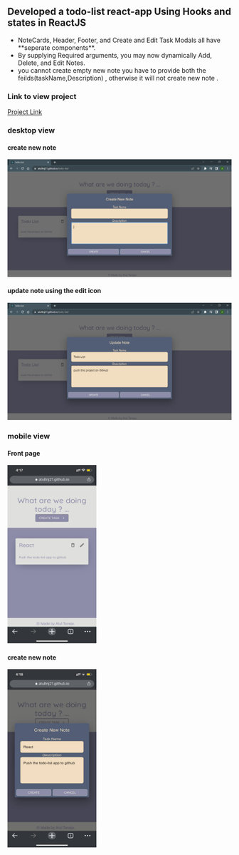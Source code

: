 ## Developed a todo-list react-app Using Hooks and states in ReactJS

<ul>
<li>NoteCards, Header, Footer, and Create and Edit Task Modals all have **seperate components**.</li>
<li>By supplying Required arguments, you may now dynamically Add, Delete, and Edit Notes.</li>
<li>you cannot create empty new note you have to provide both the feilds(taskName,Description) , otherwise it will not create new note .</li>
</ul>

### Link to view project

[Project Link](https://atultnj21.github.io/todo-list)

### desktop view

#### create new note

![CreateNoteDesktop](./images/CreateNoteDesktop.png)

#### update note using the edit icon

![UpdateNoteDesktop](./images/UpdateNoteDesktop.png)

### mobile view

#### Front page

<!-- ![FrontPageMobile](./images/FrontPageMobile.jpg) -->
<img src="./images/FrontPageMobile.jpg" height="400" width="200">

#### create new note

<img src="./images/CreateNoteMobile.jpg" height="400" width="200">
<!-- ![CreateNoteMobile](./images/CreateNoteMobile.jpg) -->
